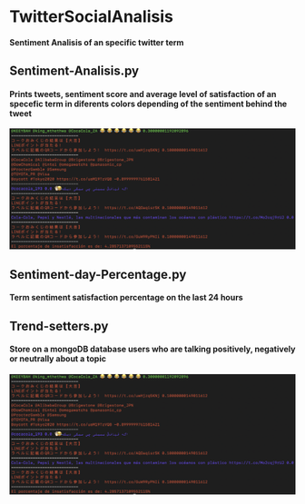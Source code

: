 # TwitterSocialAnalisis
#### Sentiment Analisis of an specific twitter term
## Sentiment-Analisis.py
#### Prints tweets, sentiment score and average level of satisfaction of an specefic term in diferents colors depending of the sentiment behind the tweet
![alt text](https://github.com/rafaOrtega14/TwitterSocialAnalisis/blob/master/sentiment-analisis.png)
## Sentiment-day-Percentage.py
#### Term sentiment satisfaction percentage on the last 24 hours
## Trend-setters.py
#### Store on a mongoDB database users who are talking positively, negatively or neutrally about a topic
![alt text](https://github.com/rafaOrtega14/TwitterSocialAnalisis/blob/master/sentiment-analisis.png)
